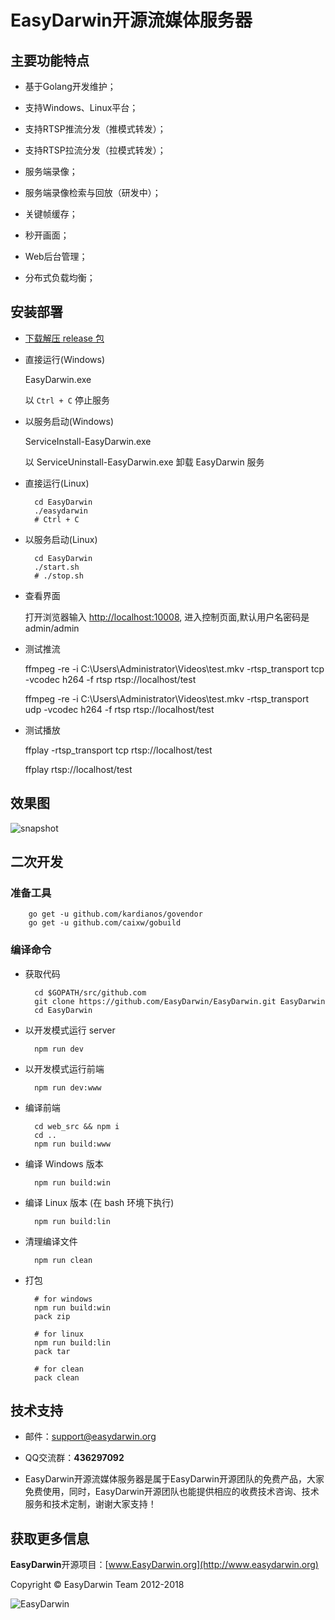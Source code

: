# EasyDarwin开源流媒体服务器


## 主要功能特点

- 基于Golang开发维护；

- 支持Windows、Linux平台；

- 支持RTSP推流分发（推模式转发）；

- 支持RTSP拉流分发（拉模式转发）；

- 服务端录像；

- 服务端录像检索与回放（研发中）；

- 关键帧缓存；

- 秒开画面；

- Web后台管理；

- 分布式负载均衡；


## 安装部署

- [下载解压 release 包](https://github.com/EasyDarwin/EasyDarwin/releases)

- 直接运行(Windows)

    EasyDarwin.exe
    
    以 `Ctrl + C` 停止服务

- 以服务启动(Windows)

    ServiceInstall-EasyDarwin.exe
    
    以 ServiceUninstall-EasyDarwin.exe 卸载 EasyDarwin 服务

- 直接运行(Linux)

		cd EasyDarwin
		./easydarwin
		# Ctrl + C

- 以服务启动(Linux)

		cd EasyDarwin
		./start.sh
		# ./stop.sh

- 查看界面
	
	打开浏览器输入 [http://localhost:10008](http://localhost:10008), 进入控制页面,默认用户名密码是admin/admin

- 测试推流

	ffmpeg -re -i C:\Users\Administrator\Videos\test.mkv -rtsp_transport tcp -vcodec h264 -f rtsp rtsp://localhost/test

	ffmpeg -re -i C:\Users\Administrator\Videos\test.mkv -rtsp_transport udp -vcodec h264 -f rtsp rtsp://localhost/test
			

- 测试播放

	ffplay -rtsp_transport tcp rtsp://localhost/test

	ffplay rtsp://localhost/test 

## 效果图

![snapshot](http://ww1.sinaimg.cn/large/79414a05ly1fwzqdbi8efj20w00mrn0c.jpg)

## 二次开发

### 准备工具

        go get -u github.com/kardianos/govendor
        go get -u github.com/caixw/gobuild

### 编译命令

- 获取代码

        cd $GOPATH/src/github.com
        git clone https://github.com/EasyDarwin/EasyDarwin.git EasyDarwin
        cd EasyDarwin

- 以开发模式运行 server

        npm run dev

- 以开发模式运行前端

        npm run dev:www       

- 编译前端

        cd web_src && npm i
        cd ..
        npm run build:www

- 编译 Windows 版本

        npm run build:win

- 编译 Linux 版本 (在 bash 环境下执行)

        npm run build:lin       

- 清理编译文件

        npm run clean 

- 打包

        # for windows
        npm run build:win
        pack zip

        # for linux 
        npm run build:lin
        pack tar

        # for clean
        pack clean


## 技术支持

- 邮件：[support@easydarwin.org](mailto:support@easydarwin.org) 

- QQ交流群：**436297092**

- EasyDarwin开源流媒体服务器是属于EasyDarwin开源团队的免费产品，大家免费使用，同时，EasyDarwin开源团队也能提供相应的收费技术咨询、技术服务和技术定制，谢谢大家支持！


## 获取更多信息

**EasyDarwin**开源项目：[www.EasyDarwin.org](http://www.easydarwin.org)

Copyright &copy; EasyDarwin Team 2012-2018

![EasyDarwin](http://www.easydarwin.org/skin/easydarwin/images/wx_qrcode.jpg)